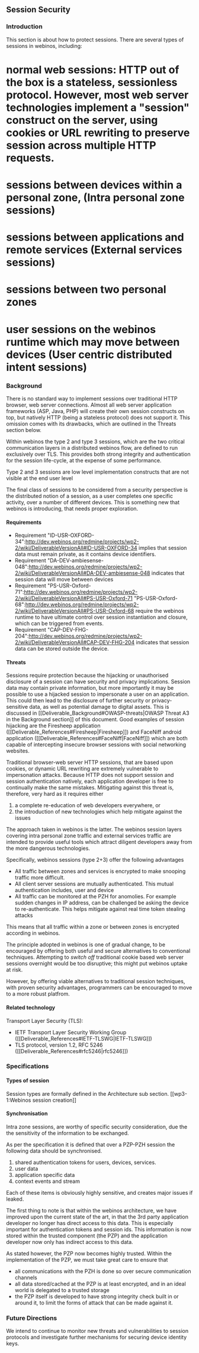 Session Security
----------------

### Introduction

This section is about how to protect sessions. There are several types of sessions in webinos, including:

# normal web sessions: HTTP out of the box is a stateless, sessionless protocol. However, most web server technologies implement a "session" construct on the server, using cookies or URL rewriting to preserve session across multiple HTTP requests.
 # sessions between devices within a personal zone, (Intra personal zone sessions)
 # sessions between applications and remote services (External services sessions)
 # sessions between two personal zones
 # user sessions on the webinos runtime which may move between devices (User centric distributed intent sessions)

### Background

There is no standard way to implement sessions over traditional HTTP browser, web server connections. Almost all web server application frameworks (ASP, Java, PHP) will create their own session constructs on top, but natively HTTP (being a stateless protocol) does not support it. This omission comes with its drawbacks, which are outlined in the Threats section below.

Within webinos the type 2 and type 3 sessions, which are the two critical communication layers in a distributed webinos flow, are defined to run exclusively over TLS. This provides both strong integrity and authentication for the session life-cycle, at the expense of some performance.

Type 2 and 3 sessions are low level implementation constructs that are not visible at the end user level

The final class of sessions to be considered from a security perspective is the distributed notion of a session, as a user completes one specific activity, over a number of different devices. This is something new that webinos is introducing, that needs proper exploration.

#### Requirements

-   Requirement "ID-USR-OXFORD-34":http://dev.webinos.org/redmine/projects/wp2-2/wiki/DeliverableVersionAll#ID-USR-OXFORD-34 implies that session data must remain private, as it contains device identifiers.
-   Requirement "DA-DEV-ambiesense-048":http://dev.webinos.org/redmine/projects/wp2-2/wiki/DeliverableVersionAll#DA-DEV-ambiesense-048 indicates that session data will move between devices
-   Requirement "PS-USR-Oxford-71":http://dev.webinos.org/redmine/projects/wp2-2/wiki/DeliverableVersionAll#PS-USR-Oxford-71 "PS-USR-Oxford-68":http://dev.webinos.org/redmine/projects/wp2-2/wiki/DeliverableVersionAll#PS-USR-Oxford-68 require the webinos runtime to have ultimate control over session instantiation and closure, which can be triggered from events.
-   Requirement "CAP-DEV-FHG-204":http://dev.webinos.org/redmine/projects/wp2-2/wiki/DeliverableVersionAll#CAP-DEV-FHG-204 indicates that session data can be stored outside the device.

#### Threats

Sessions require protection because the hijacking or unauthorised disclosure of a session can have security and privacy implications. Session data may contain private information, but more importantly it may be possible to use a hijacked session to impersonate a user on an application. This could then lead to the disclosure of further security or privacy-sensitive data, as well as potential damage to digital assets. This is discussed in [[Deliverable_Background#OWASP-threats|OWASP Threat A3 in the Background section]] of this document. Good examples of session hijacking are the Firesheep application ([[Deliverable_References#Firesheep|Firesheep]]) and FaceNiff android application ([[Deliverable_References#FaceNiff|FaceNiff]]) which are both capable of intercepting insecure browser sessions with social networking websites.

Traditional browser-web server HTTP sessions, that are based upon cookies, or dynamic URL rewriting are extremely vulnerable to impersonation attacks. Because HTTP does not support session and session authentication natively, each application developer is free to continually make the same mistakes. Mitigating against this threat is, therefore, very hard as it requires either

1.  a complete re-education of web developers everywhere, or
2.  the introduction of new technologies which help mitigate against the issues

The approach taken in webinos is the latter. The webinos session layers covering intra personal zone traffic and external services traffic are intended to provide useful tools which attract diligent developers away from the more dangerous technologies.

Specifically, webinos sessions (type 2+3) offer the following advantages

-   All traffic between zones and services is encrypted to make snooping traffic more difficult.
-   All client server sessions are mutually authenticated. This mutual authentication includes, user and device
-   All traffic can be monitored at the PZH for anomolies. For example sudden changes in IP address, can be challenged be asking the device to re-authenticate. This helps mitigate against real time token stealing attacks

This means that all traffic within a zone or between zones is encrypted according in webinos.

The principle adopted in webinos is one of gradual change, to be encouraged by offering both useful and secure alternatives to conventional techniques. Attempting to _switch off_ traditional cookie based web server sessions overnight would be too disruptive; this might put webinos uptake at risk.

However, by offering viable alternatives to traditional session techniques, with proven security advantages, programmers can be encouraged to move to a more robust platfrom.

#### Related technology

Transport Layer Security (TLS):
* IETF Transport Layer Security Working Group ([[Deliverable_References#IETF-TLSWG|IETF-TLSWG]])
* TLS protocol, version 1.2, RFC 5246 ([[Deliverable_References#rfc5246|rfc5246]])

### Specifications

#### Types of session

Session types are formally defined in the Architecture sub section. [[wp3-1:Webinos session creation]]

#### Synchronisation

Intra zone sessions, are worthy of specific security consideration, due the the sensitivity of the information to be exchanged.

As per the specification it is defined that over a PZP-PZH session the following data should be synchronised.

1.  shared authentication tokens for users, devices, services.
2.  user data
3.  application specific data
4.  context events and stream

Each of these items is obviously highly sensitive, and creates major issues if leaked.

The first thing to note is that within the webinos architecture, we have improved upon the current state of the art, in that the 3rd party application developer no longer has direct access to this data. This is especially important for authentication tokens and session ids. This information is now stored within the trusted component (the PZP) and the application developer now only has indirect access to this data.

As stated however, the PZP now becomes highly trusted. Within the implementation of the PZP, we must take great care to ensure that

-   all communications with the PZH is done so over secure communication channels
-   all data stored/cached at the PZP is at least encrypted, and in an ideal world is delegated to a trusted storage
-   the PZP itself is developed to have strong integrity check built in or around it, to limit the forms of attack that can be made against it.

### Future Directions

We intend to continue to monitor new threats and vulnerabilities to session protocols and investigate further mechanisms for securing device identity keys.

